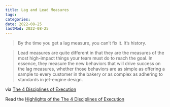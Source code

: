 ```yaml
---
title: Lag and Lead Measures
tags:
categories:
date: 2022-08-25
lastMod: 2022-08-25
---
```

> By the time you get a lag measure, you can’t fix it. It’s history.

> Lead measures are quite different in that they are the measures of the most high-impact things your team must do to reach the goal. In essence, they measure the new behaviors that will drive success on the lag measures, whether those behaviors are as simple as offering a sample to every customer in the bakery or as complex as adhering to standards in jet-engine design.

via [The 4 Disciplines of Execution](http://play.google.com/books/reader?id=VprjCwAAQBAJ)

Read the [Highlights of the The 4 Disciplines of Execution](https://manojnayak.notion.site/The-4-Disciplines-of-Execution-India-South-Asia-Edition-f1b5e89c579a4401a37872d0d8eb1f49)
